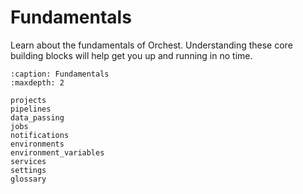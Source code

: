 # Fundamentals

Learn about the fundamentals of Orchest. Understanding these core building blocks will help get you up and running in no time.

```{toctree}
:caption: Fundamentals
:maxdepth: 2

projects
pipelines
data_passing
jobs
notifications
environments
environment_variables
services
settings
glossary
```
